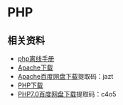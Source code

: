 # PHP

## 相关资料

- [php离线手册](https://pan.baidu.com/s/1JKEnfHxW1gzXuJAjD2zZAQ)
- [Apache下载](https://www.apachelounge.com/download/)
- [Apache百度网盘下载](https://pan.baidu.com/s/1qd-NzKgXPwMgPohpccjWRw)提取码：jazt
- [PHP下载](http://windows.php.net/download#php-7.0)
- [PHP7.0百度网盘下载](https://pan.baidu.com/s/1ms4g3T_RpYXOkwYDEHe1qQ)提取码：c4o5